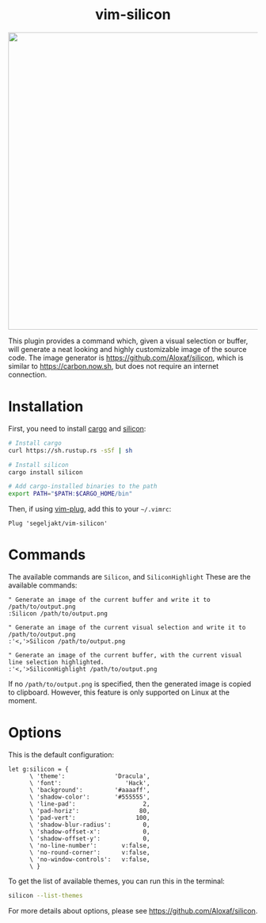 <h1 align="center">vim-silicon</h1>

<p align="center">
  <img width="600px" src="http://storage.aloxaf.cn/silicon.png?v=2">
</p>

This plugin provides a command which, given a visual selection or buffer, will generate a neat looking and highly customizable image of the source code. The image generator is https://github.com/Aloxaf/silicon, which is similar to https://carbon.now.sh, but does not require an internet connection.


# Installation

First, you need to install [cargo](https://doc.rust-lang.org/cargo/getting-started/installation.html) and [silicon](https://github.com/Aloxaf/silicon):

```sh
# Install cargo
curl https://sh.rustup.rs -sSf | sh

# Install silicon
cargo install silicon

# Add cargo-installed binaries to the path
export PATH="$PATH:$CARGO_HOME/bin"
```

Then, if using [vim-plug](https://github.com/junegunn/vim-plug), add this to your `~/.vimrc`:

```vim
Plug 'segeljakt/vim-silicon'
```

# Commands

The available commands are `Silicon`, and `SiliconHighlight`
These are the available commands:

```vim
" Generate an image of the current buffer and write it to /path/to/output.png
:Silicon /path/to/output.png

" Generate an image of the current visual selection and write it to /path/to/output.png
:'<,'>Silicon /path/to/output.png

" Generate an image of the current buffer, with the current visual line selection highlighted.
:'<,'>SiliconHighlight /path/to/output.png
```

If no `/path/to/output.png` is specified, then the generated image is copied to clipboard. However, this feature is only supported on Linux at the moment.

# Options

This is the default configuration:

```vim
let g:silicon = {
      \ 'theme':              'Dracula',
      \ 'font':                  'Hack',
      \ 'background':         '#aaaaff',
      \ 'shadow-color':       '#555555',
      \ 'line-pad':                   2,
      \ 'pad-horiz':                 80,
      \ 'pad-vert':                 100,
      \ 'shadow-blur-radius':         0,
      \ 'shadow-offset-x':            0,
      \ 'shadow-offset-y':            0,
      \ 'no-line-number':       v:false,
      \ 'no-round-corner':      v:false,
      \ 'no-window-controls':   v:false,
      \ }
```

To get the list of available themes, you can run this in the terminal:

```sh
silicon --list-themes
```

For more details about options, please see https://github.com/Aloxaf/silicon.
